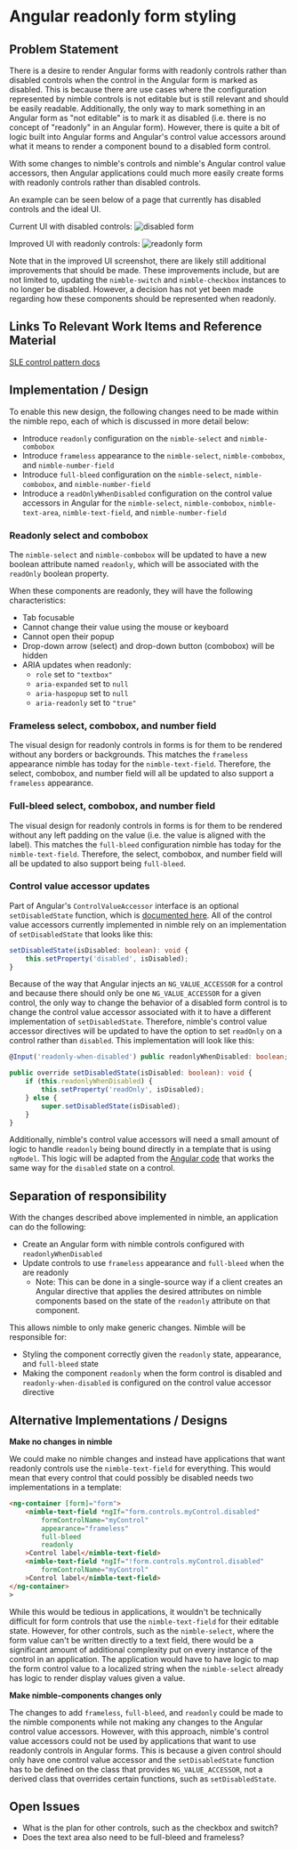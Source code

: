 # Angular readonly form styling

## Problem Statement

There is a desire to render Angular forms with readonly controls rather than disabled controls when the control in the Angular form is marked as disabled. This is because there are use cases where the configuration represented by nimble controls is not editable but is still relevant and should be easily readable. Additionally, the only way to mark something in an Angular form as "not editable" is to mark it as disabled (i.e. there is no concept of "readonly" in an Angular form). However, there is quite a bit of logic built into Angular forms and Angular's control value accessors around what it means to render a component bound to a disabled form control.

With some changes to nimble's controls and nimble's Angular control value accessors, then Angular applications could much more easily create forms with readonly controls rather than disabled controls.

An example can be seen below of a page that currently has disabled controls and the ideal UI.

Current UI with disabled controls:
![disabled form](disabled-form.png)

Improved UI with readonly controls:
![readonly form](readonly-form.png)

Note that in the improved UI screenshot, there are likely still additional improvements that should be made. These improvements include, but are not limited to, updating the `nimble-switch` and `nimble-checkbox` instances to no longer be disabled. However, a decision has not yet been made regarding how these components should be represented when readonly.

## Links To Relevant Work Items and Reference Material

[SLE control pattern docs](https://stratus-storybook.ni.dev/?path=/docs/patterns-control-text--docs)

## Implementation / Design

To enable this new design, the following changes need to be made within the nimble repo, each of which is discussed in more detail below:

- Introduce `readonly` configuration on the `nimble-select` and `nimble-combobox`
- Introduce `frameless` appearance to the `nimble-select`, `nimble-combobox`, and `nimble-number-field`
- Introduce `full-bleed` configuration on the `nimble-select`, `nimble-combobox`, and `nimble-number-field`
- Introduce a `readOnlyWhenDisabled` configuration on the control value accessors in Angular for the `nimble-select`, `nimble-combobox`, `nimble-text-area`, `nimble-text-field`, and `nimble-number-field`

### Readonly select and combobox

The `nimble-select` and `nimble-combobox` will be updated to have a new boolean attribute named `readonly`, which will be associated with the `readOnly` boolean property.

When these components are readonly, they will have the following characteristics:

- Tab focusable
- Cannot change their value using the mouse or keyboard
- Cannot open their popup
- Drop-down arrow (select) and drop-down button (combobox) will be hidden
- ARIA updates when readonly:
    - `role` set to `"textbox"`
    - `aria-expanded` set to `null`
    - `aria-haspopup` set to `null`
    - `aria-readonly` set to `"true"`

### Frameless select, combobox, and number field

The visual design for readonly controls in forms is for them to be rendered without any borders or backgrounds. This matches the `frameless` appearance nimble has today for the `nimble-text-field`. Therefore, the select, combobox, and number field will all be updated to also support a `frameless` appearance.

### Full-bleed select, combobox, and number field

The visual design for readonly controls in forms is for them to be rendered without any left padding on the value (i.e. the value is aligned with the label). This matches the `full-bleed` configuration nimble has today for the `nimble-text-field`. Therefore, the select, combobox, and number field will all be updated to also support being `full-bleed`.

### Control value accessor updates

Part of Angular's `ControlValueAccessor` interface is an optional `setDisabledState` function, which is [documented here](https://angular.dev/api/forms/ControlValueAccessor#setDisabledState). All of the control value accessors currently implemented in nimble rely on an implementation of `setDisabledState` that looks like this:

```ts
setDisabledState(isDisabled: boolean): void {
    this.setProperty('disabled', isDisabled);
}
```

Because of the way that Angular injects an `NG_VALUE_ACCESSOR` for a control and because there should only be one `NG_VALUE_ACCESSOR` for a given control, the only way to change the behavior of a disabled form control is to change the control value accessor associated with it to have a different implementation of `setDisabledState`. Therefore, nimble's control value accessor directives will be updated to have the option to set `readOnly` on a control rather than `disabled`. This implementation will look like this:

```ts
@Input('readonly-when-disabled') public readonlyWhenDisabled: boolean;

public override setDisabledState(isDisabled: boolean): void {
    if (this.readonlyWhenDisabled) {
        this.setProperty('readOnly', isDisabled);
    } else {
        super.setDisabledState(isDisabled);
    }
}
```

Additionally, nimble's control value accessors will need a small amount of logic to handle `readonly` being bound directly in a template that is using `ngModel`. This logic will be adapted from the [Angular code](https://github.com/angular/angular/blob/1b8e7ab9fe46901979389b377be4232e11092260/packages/forms/src/directives/ng_model.ts#L269) that works the same way for the `disabled` state on a control.

## Separation of responsibility

With the changes described above implemented in nimble, an application can do the following:

- Create an Angular form with nimble controls configured with `readonlyWhenDisabled`
- Update controls to use `frameless` appearance and `full-bleed` when the are readonly
    - Note: This can be done in a single-source way if a client creates an Angular directive that applies the desired attributes on nimble components based on the state of the `readonly` attribute on that component.

This allows nimble to only make generic changes. Nimble will be responsible for:
- Styling the component correctly given the `readonly` state, appearance, and `full-bleed` state
- Making the component `readonly` when the form control is disabled and `readonly-when-disabled` is configured on the control value accessor directive

## Alternative Implementations / Designs

**Make no changes in nimble**

We could make no nimble changes and instead have applications that want readonly controls use the `nimble-text-field` for everything. This would mean that every control that could possibly be disabled needs two implementations in a template:

```html
<ng-container [form]="form">
    <nimble-text-field *ngIf="form.controls.myControl.disabled"
        formControlName="myControl"
        appearance="frameless"
        full-bleed
        readonly
    >Control label</nimble-text-field>
    <nimble-text-field *ngIf="!form.controls.myControl.disabled"
        formControlName="myControl"
    >Control label</nimble-text-field>
</ng-container>
>
```

While this would be tedious in applications, it wouldn't be technically difficult for form controls that use the `nimble-text-field` for their editable state. However, for other controls, such as the `nimble-select`, where the form value can't be written directly to a text field, there would be a significant amount of additional complexity put on every instance of the control in an application. The application would have to have logic to map the form control value to a localized string when the `nimble-select` already has logic to render display values given a value.

**Make nimble-components changes only**

The changes to add `frameless`, `full-bleed`, and `readonly` could be made to the nimble components while not making any changes to the Angular control value accessors. However, with this approach, nimble's control value accessors could not be used by applications that want to use readonly controls in Angular forms. This is because a given control should only have one control value accessor and the `setDisabledState` function has to be defined on the class that provides `NG_VALUE_ACCESSOR`, not a derived class that overrides certain functions, such as `setDisabledState`.

## Open Issues

- What is the plan for other controls, such as the checkbox and switch?
- Does the text area also need to be full-bleed and frameless?
